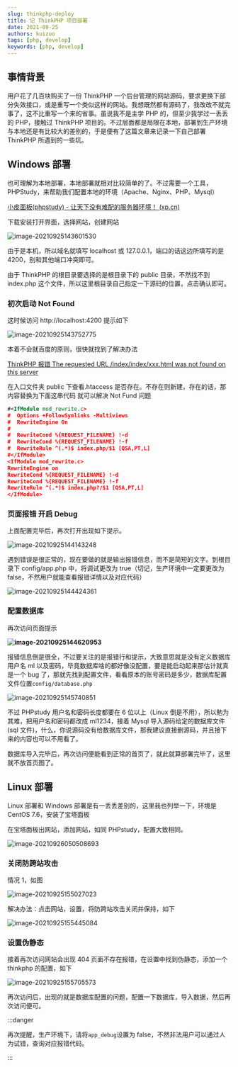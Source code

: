 ```yaml
---
slug: thinkphp-deploy
title: 记 ThinkPHP 项目部署
date: 2021-09-25
authors: kuizuo
tags: [php, develop]
keywords: [php, develop]
---
```


<!-- truncate -->

## 事情背景

用户花了几百块购买了一份 ThinkPHP 一个后台管理的网站源码，要求更换下部分失效接口，或是重写一个类似这样的网站。我想既然都有源码了，我改改不就完事了，这不比重写一个来的省事。虽说我不是主学 PHP 的，但至少我学过一丢丢的 PHP，接触过 ThinkPHP 项目的。不过层面都是局限在本地，部署到生产环境与本地还是有比较大的差别的，于是便有了这篇文章来记录一下自己部署 ThinkPHP 所遇到的一些坑。

## Windows 部署

也可理解为本地部署，本地部署就相对比较简单的了。不过需要一个工具，PHPStudy，来帮助我们配置本地的环境（Apache、Nginx、PHP、Mysql）

[小皮面板(phpstudy) - 让天下没有难配的服务器环境！ (xp.cn)](https://www.xp.cn/)

下载安装打开界面，选择网站，创建网站

![image-20210925143601530](https://img.kuizuo.cn/image-20210925143601530.png)

由于是本机，所以域名就填写 localhost 或 127.0.0.1，端口的话这边所填写的是 4200，别和其他端口冲突即可。

由于 ThinkPHP 的根目录要选择的是根目录下的 public 目录，不然找不到 index.php 这个文件，所以这里根目录自己指定一下源码的位置，点击确认即可。

### 初次启动 Not Found

这时候访问 http://localhost:4200 提示如下

![image-20210925143752775](https://img.kuizuo.cn/image-20210925143752775.png)

本着不会就百度的原则，很快就找到了解决办法

[ThinkPHP 报错 The requested URL /index/index/xxx.html was not found on this server](https://blog.csdn.net/qq_42940241/article/details/112461625)

在入口文件夹 public 下查看.htaccess 是否存在。不存在则新建，存在的话，那内容替换为下面这串代码 就可以解决 Not Fund 问题

```xml
#<IfModule mod_rewrite.c>
#  Options +FollowSymlinks -Multiviews
#  RewriteEngine On
#
#  RewriteCond %{REQUEST_FILENAME} !-d
#  RewriteCond %{REQUEST_FILENAME} !-f
#  RewriteRule ^(.*)$ index.php/$1 [QSA,PT,L]
#</IfModule>
<IfModule mod_rewrite.c>
RewriteEngine on
RewriteCond %{REQUEST_FILENAME} !-d
RewriteCond %{REQUEST_FILENAME} !-f
RewriteRule ^(.*)$ index.php?/$1 [QSA,PT,L]
</IfModule>
```

### 页面报错 开启 Debug

上面配置完毕后，再次打开出现如下提示。

![image-20210925144143248](https://img.kuizuo.cn/image-20210925144143248.png)

遇到错误是很正常的，现在要做的就是输出报错信息，而不是简短的文字。到根目录下 config/app.php 中，将调试更改为 true（切记，生产环境中一定要更改为 false，不然用户就能查看报错详情以及对应代码）

![image-20210925144424361](https://img.kuizuo.cn/image-20210925144424361.png)

### 配置数据库

再次访问页面提示

**![image-20210925144620953](https://img.kuizuo.cn/image-20210925144620953.png)**

报错信息倒是很全，不过要关注的是报错行和提示，大致意思就是没有定义数据库用户名 ml 以及密码，毕竟数据库啥的都好像没配置，要是能启动起来那估计就真是一个 bug 了，那就先找到配置文件，看看原本的账号密码是多少，数据库配置文件位置`config/database.php`

![image-20210925145740851](https://img.kuizuo.cn/image-20210925145740851.png)

不过 PHPstudy 用户名和密码长度都要在 6 位以上（Linux 倒是不用），所以勉为其难，把用户名和密码都改成 ml1234，接着 Mysql 导入源码给定的数据库文件(sql 文件)，什么，你说源码没有给数据库文件，那我建议直接删源码，并且接下来的内容也可以不用看了。

数据库导入完毕后，再次访问便能看到正常的首页了，就此就算部署完毕了，这里就不放首页图了。

## Linux 部署

Linux 部署和 Windows 部署是有一丢丢差别的，这里我也列举一下，环境是 CentOS 7.6，安装了宝塔面板

在宝塔面板出网站，添加网站，如同 PHPstudy，配置大致相同。

![image-20210926050508693](https://img.kuizuo.cn/image-20210926050508693.png)

### 关闭防跨站攻击

情况 1，如图

![image-20210925155027023](https://img.kuizuo.cn/image-20210925155027023.png)

解决办法：点击网站，设置，将防跨站攻击关闭并保持，如下

![image-20210925155445084](https://img.kuizuo.cn/image-20210925155445084.png)

### 设置伪静态

接着再次访问网站会出现 404 页面不存在报错，在设置中找到伪静态，添加一个 thinkphp 的配置，如下

![image-20210925155705573](https://img.kuizuo.cn/image-20210925155705573.png)

再次访问后，出现的就是数据库配置的问题，配置一下数据库，导入数据，然后再次访问便可。

:::danger

再次提醒，生产环境下，请将`app_debug`设置为 false，不然非法用户可以通过人为试错，查询对应报错代码。

:::
